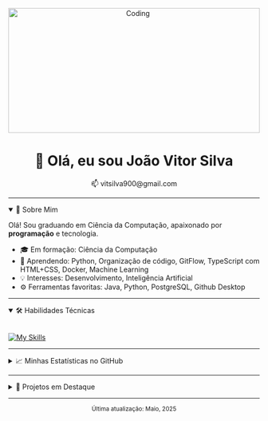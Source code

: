 <!-- ================== HEADER ================== -->
<div align="center">
  <p align="center">
    <img
      src="https://user-images.githubusercontent.com/74038190/225813708-98b745f2-7d22-48cf-9150-083f1b00d6c9.gif"
      alt="Coding"
      width="100%"
      height="250px"
      style="object-fit:cover;"
    />
  </p>

  <h1>👋 Olá, eu sou João Vitor Silva</h1>
  <p>
    📫 vitsilva900@gmail.com
  </p>
</div>

---

<!-- ================== ABOUT ================== -->
<details open>
<summary>🚀 Sobre Mim</summary>
  
Olá! Sou graduando em Ciência da Computação, apaixonado por **programação** e tecnologia.  
- 🎓 Em formação: Ciência da Computação  
- 🌱 Aprendendo: Python, Organização de código, GitFlow, TypeScript com HTML+CSS, Docker, Machine Learning 
- 💡 Interesses: Desenvolvimento, Inteligência Artificial
- ⚙️ Ferramentas favoritas: Java, Python, PostgreSQL, Github Desktop  

</details>

---

<!-- ================== SKILLS ================== -->
<details open>
<summary>🛠️ Habilidades Técnicas</summary>
  
<br>
  
[![My Skills](https://skillicons.dev/icons?i=java,py,postgres,ts,html,css,git,github,vscode)](https://skillicons.dev)


</details>

---

<!-- ================== GITHUB STATS ================== -->
<details>
<summary>📈 Minhas Estatísticas no GitHub</summary>

<p align="center">
  <img src="https://github-readme-stats.vercel.app/api?username=jvitsilva&show_icons=true&theme=tokyonight" alt="GitHub Stats" width="48%"/>
  <img src="https://github-readme-stats.vercel.app/api/top-langs/?username=jvitsilva&layout=compact&theme=tokyonight" alt="Top Languages" width="48%"/>
</p>

</details>

---

<!-- ================== PROJECTS ================== -->
<details>
<summary>💼 Projetos em Destaque</summary>

| Projeto                       | Descrição                                | Tech Stack                             |
|-------------------------------|------------------------------------------|----------------------------------------|
| **SpringBoot-API**            | API REST para gerenciamento de dados     | Java · Spring Boot · PostgreSQL        |
| **DS-Portfolio**              | Conjunto de notebooks e dashboards       | Python · Pandas · Matplotlib           |
| **RPG-Fallout**               | Uma paródia de RPG da saga Fallout       | linguagem  C                           |

[👉 Veja todos os meus repositórios](https://github.com/jvitsilva)  

</details>

---

<div align="center">
  <sub>Última atualização: Maio, 2025</sub>
</div>
